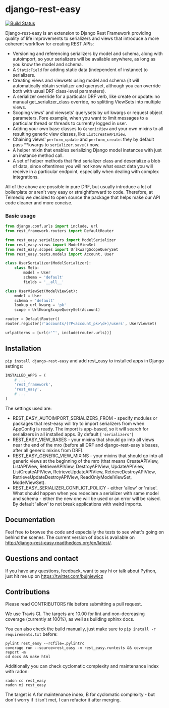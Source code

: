django-rest-easy
================

[![Build Status](https://travis-ci.org/Telmediq/django-rest-easy.svg)](https://travis-ci.org/Telmediq/django-rest-easy)

Django-rest-easy is an extension to Django Rest Framework providing quality of life improvements to serializers and views
that introduce a more coherent workflow for creating REST APIs:

* Versioning and referencing serializers by model and schema, along with autoimport, so your serializers will be available anywhere,
  as long as you know the model and schema.
* A `StaticField` for adding static data (independent of instance) to serializers.
* Creating views and viewsets using model and schema (it will automatically obtain serializer and queryset, although you can override
  both with usual DRF class-level parameters).
* A serializer override for a particular DRF verb, like create or update: no manual get_serializer_class override, no splitting ViewSets
  into multiple views.
* Scoping views\' and viewsets\' querysets by url kwargs or request object parameters. Fore example, when you want to limit messages to
  a particular thread or threads to currently logged in user.
* Adding your own base classes to `GenericView` and your own mixins to all resulting generic view classes, like `ListCreateAPIView`.
* Chaining views\' `perform_update` and `perform_create`: they by default pass \*\*kwargs to `serializer.save()` now.
* A helper mixin that enables serializing Django model instances with just an instance method call.
* A set of helper methods that find serializer class and deserialize a blob of data, since oftentimes you will not know what exact data you will
  receive in a particular endpoint, especially when dealing with complex integrations.

All of the above are possible in pure DRF, but usually introduce a lot of boilerplate or aren\'t very easy or straightforward to code.
Therefore, at Telmediq we decided to open source the package that helps make our API code cleaner and more concise.

### Basic usage

```python
from django.conf.urls import include, url
from rest_framework.routers import DefaultRouter

from rest_easy.serializers import ModelSerializer
from rest_easy.views import ModelViewSet
from rest_easy.scopes import UrlKwargScopeQuerySet
from rest_easy.tests.models import Account, User

class UserSerializer(ModelSerializer):
    class Meta:
        model = User
        schema = 'default'
        fields = '__all__'

class UserViewSet(ModelViewSet):
    model = User
    schema = 'default'
    lookup_url_kwarg = 'pk'
    scope = UrlKwargScopeQuerySet(Account)

router = DefaultRouter()
router.register(r'accounts/(?P<account_pk>\d+)/users', UserViewSet)

urlpatterns = [url(r'^', include(router.urls))]
```

Installation
------------
`pip install django-rest-easy` and add rest_easy to installed apps in Django settings:

```python
INSTALLED_APPS = (
    # ...
    'rest_framework',
    'rest_easy',
    # ...
)
```

The settings used are:

* REST_EASY_AUTOIMPORT_SERIALIZERS_FROM - specify modules or packages that rest-easy will try to import serializers
  from when AppConfig is ready. The import is app-based, so it will search for serializers in all installed apps.
  By default `['serializers']` 
* REST_EASY_VIEW_BASES - your mixins that should go into all views near the end of the mro (before all DRF and
  django-rest-easy's bases, after all generic mixins from DRF). 
* REST_EASY_GENERIC_VIEW_MIXINS - your mixins that should go into all generic views at the beginning of the mro
  (that means CreateAPIView, ListAPIView, RetrieveAPIView, DestroyAPIView,  UpdateAPIView,  ListCreateAPIView,
  RetrieveUpdateAPIView, RetrieveDestroyAPIView, RetrieveUpdateDestroyAPIView, ReadOnlyModelViewSet,
  ModelViewSet).
* REST_EASY_SERIALIZER_CONFLICT_POLICY - either 'allow' or 'raise'. What should happen when you redeclare a serializer
  with same model and schema - either the new one will be used or an error will be raised. By default 'allow' to not
  break applications with weird imports.

Documentation
-------------

Feel free to browse the code and especially the tests to see what's going on behind the scenes.
The current version of docs is available on http://django-rest-easy.readthedocs.org/en/latest/.

Questions and contact
---------------------

If you have any questions, feedback, want to say hi or talk about Python, just hit me up on
https://twitter.com/bujniewicz

Contributions
-------------

Please read CONTRIBUTORS file before submitting a pull request.

We use Travis CI. The targets are 10.00 for lint and non-decreasing coverage (currently at 100%), as well as
building sphinx docs.

You can also check the build manually, just make sure to `pip install -r requirements.txt` before:

```
pylint rest_easy --rcfile=.pylintrc
coverage run --source=rest_easy -m rest_easy.runtests && coverage report -m
cd docs && make html
```

Additionally you can check cyclomatic complexity and maintenance index with radon:

```
radon cc rest_easy
radon mi rest_easy
```

The target is A for maintenance index, B for cyclomatic complexity - but don't worry if it isn't met, I can
refactor it after merging.
